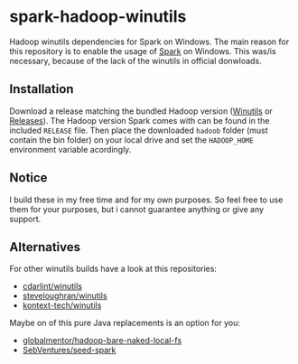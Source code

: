 # spark-hadoop-winutils
Hadoop winutils dependencies for Spark on Windows.
The main reason for this repository is to enable the usage of [Spark](https://spark.apache.org/downloads.html) on Windows.
This was/is necessary, because of the lack of the winutils in official donwloads.

## Installation
Download a release matching the bundled Hadoop version ([Winutils](https://github.com/brunothg/spark-hadoop-winutils/tree/winutils) or [Releases](https://github.com/brunothg/spark-hadoop-winutils/releases)).
The Hadoop version Spark comes with can be found in the included `RELEASE` file.
Then place the downloaded `hadoob` folder (must contain the bin folder) on your local drive and set the `HADOOP_HOME` environment variable acordingly.

## Notice
I build these in my free time and for my own purposes.
So feel free to use them for your purposes, but i cannot guarantee anything or give any support.

## Alternatives

For other winutils builds have a look at this repositories:
 * [cdarlint/winutils](https://github.com/cdarlint/winutils)
 * [steveloughran/winutils](https://github.com/steveloughran/winutils)
 * [kontext-tech/winutils](https://github.com/kontext-tech/winutils)

Maybe on of this pure Java replacements is an option for you:
 * [globalmentor/hadoop-bare-naked-local-fs](https://github.com/globalmentor/hadoop-bare-naked-local-fs)
 * [SebVentures/seed-spark](https://github.com/SebVentures/seed-spark)
